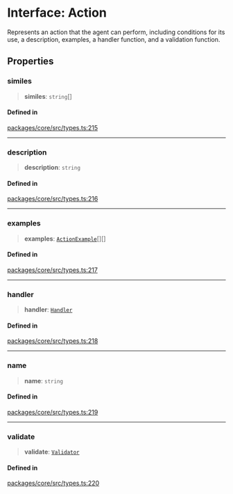 # Interface: Action

Represents an action that the agent can perform, including conditions for its use, a description, examples, a handler function, and a validation function.

## Properties

### similes

> **similes**: `string`[]

#### Defined in

[packages/core/src/types.ts:215](https://github.com/ai16z/eliza/blob/main/packages/core/src/types.ts#L215)

***

### description

> **description**: `string`

#### Defined in

[packages/core/src/types.ts:216](https://github.com/ai16z/eliza/blob/main/packages/core/src/types.ts#L216)

***

### examples

> **examples**: [`ActionExample`](ActionExample.md)[][]

#### Defined in

[packages/core/src/types.ts:217](https://github.com/ai16z/eliza/blob/main/packages/core/src/types.ts#L217)

***

### handler

> **handler**: [`Handler`](../type-aliases/Handler.md)

#### Defined in

[packages/core/src/types.ts:218](https://github.com/ai16z/eliza/blob/main/packages/core/src/types.ts#L218)

***

### name

> **name**: `string`

#### Defined in

[packages/core/src/types.ts:219](https://github.com/ai16z/eliza/blob/main/packages/core/src/types.ts#L219)

***

### validate

> **validate**: [`Validator`](../type-aliases/Validator.md)

#### Defined in

[packages/core/src/types.ts:220](https://github.com/ai16z/eliza/blob/main/packages/core/src/types.ts#L220)
